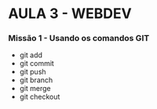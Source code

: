 # AULA 3 - WEBDEV
### Missão 1 - Usando os comandos GIT
- git add
- git commit
- git push
- git branch
- git merge
- git checkout

